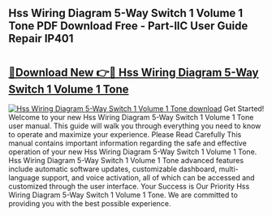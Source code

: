 ## Hss Wiring Diagram 5-Way Switch 1 Volume 1 Tone PDF Download Free - Part-llC User Guide Repair IP401

# <h2><a href="http://dfua348.blite.top/?on=Hss+Wiring+Diagram+5-Way+Switch+1+Volume+1+Tone">🔗Download New 👉🔴 Hss Wiring Diagram 5-Way Switch 1 Volume 1 Tone</a></h2>

[![Hss Wiring Diagram 5-Way Switch 1 Volume 1 Tone download](https://i.imgur.com/lujVjoI.png)](http://dfua348.blite.top/?on=Hss+Wiring+Diagram+5-Way+Switch+1+Volume+1+Tone)
Get Started! Welcome to your new Hss Wiring Diagram 5-Way Switch 1 Volume 1 Tone user manual. This guide will walk you through everything you need to know to operate and maximize your experience. Please Read Carefully This manual contains important information regarding the safe and effective operation of your new Hss Wiring Diagram 5-Way Switch 1 Volume 1 Tone. Hss Wiring Diagram 5-Way Switch 1 Volume 1 Tone advanced features include automatic software updates, customizable dashboard, multi-language support, and voice activation, all of which can be accessed and customized through the user interface. Your Success is Our Priority Hss Wiring Diagram 5-Way Switch 1 Volume 1 Tone. We are committed to providing you with the best possible experience.
